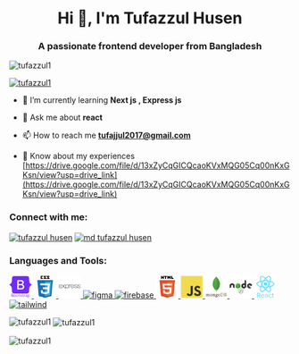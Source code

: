 <h1 align="center">Hi 👋, I'm Tufazzul Husen</h1>
<h3 align="center">A passionate frontend developer from Bangladesh</h3>

<p align="left"> <img src="https://komarev.com/ghpvc/?username=tufazzul1&label=Profile%20views&color=0e75b6&style=flat" alt="tufazzul1" /> </p>

<p align="left"> <a href="https://github.com/ryo-ma/github-profile-trophy"><img src="https://github-profile-trophy.vercel.app/?username=tufazzul1" alt="tufazzul1" /></a> </p>

- 🌱 I’m currently learning **Next js , Express js**

- 💬 Ask me about **react**

- 📫 How to reach me **tufajjul2017@gmail.com**

- 📄 Know about my experiences [https://drive.google.com/file/d/13xZyCqGICQcaoKVxMQG05Cq00nKxGKsn/view?usp=drive_link](https://drive.google.com/file/d/13xZyCqGICQcaoKVxMQG05Cq00nKxGKsn/view?usp=drive_link)

<h3 align="left">Connect with me:</h3>
<p align="left">
<a href="https://linkedin.com/in/tufazzul husen" target="blank"><img align="center" src="https://raw.githubusercontent.com/rahuldkjain/github-profile-readme-generator/master/src/images/icons/Social/linked-in-alt.svg" alt="tufazzul husen" height="30" width="40" /></a>
<a href="https://fb.com/md tufazzul husen" target="blank"><img align="center" src="https://raw.githubusercontent.com/rahuldkjain/github-profile-readme-generator/master/src/images/icons/Social/facebook.svg" alt="md tufazzul husen" height="30" width="40" /></a>
</p>

<h3 align="left">Languages and Tools:</h3>
<p align="left"> <a href="https://getbootstrap.com" target="_blank" rel="noreferrer"> <img src="https://raw.githubusercontent.com/devicons/devicon/master/icons/bootstrap/bootstrap-plain-wordmark.svg" alt="bootstrap" width="40" height="40"/> </a> <a href="https://www.w3schools.com/css/" target="_blank" rel="noreferrer"> <img src="https://raw.githubusercontent.com/devicons/devicon/master/icons/css3/css3-original-wordmark.svg" alt="css3" width="40" height="40"/> </a> <a href="https://expressjs.com" target="_blank" rel="noreferrer"> <img src="https://raw.githubusercontent.com/devicons/devicon/master/icons/express/express-original-wordmark.svg" alt="express" width="40" height="40"/> </a> <a href="https://www.figma.com/" target="_blank" rel="noreferrer"> <img src="https://www.vectorlogo.zone/logos/figma/figma-icon.svg" alt="figma" width="40" height="40"/> </a> <a href="https://firebase.google.com/" target="_blank" rel="noreferrer"> <img src="https://www.vectorlogo.zone/logos/firebase/firebase-icon.svg" alt="firebase" width="40" height="40"/> </a> <a href="https://www.w3.org/html/" target="_blank" rel="noreferrer"> <img src="https://raw.githubusercontent.com/devicons/devicon/master/icons/html5/html5-original-wordmark.svg" alt="html5" width="40" height="40"/> </a> <a href="https://developer.mozilla.org/en-US/docs/Web/JavaScript" target="_blank" rel="noreferrer"> <img src="https://raw.githubusercontent.com/devicons/devicon/master/icons/javascript/javascript-original.svg" alt="javascript" width="40" height="40"/> </a> <a href="https://www.mongodb.com/" target="_blank" rel="noreferrer"> <img src="https://raw.githubusercontent.com/devicons/devicon/master/icons/mongodb/mongodb-original-wordmark.svg" alt="mongodb" width="40" height="40"/> </a> <a href="https://nodejs.org" target="_blank" rel="noreferrer"> <img src="https://raw.githubusercontent.com/devicons/devicon/master/icons/nodejs/nodejs-original-wordmark.svg" alt="nodejs" width="40" height="40"/> </a> <a href="https://reactjs.org/" target="_blank" rel="noreferrer"> <img src="https://raw.githubusercontent.com/devicons/devicon/master/icons/react/react-original-wordmark.svg" alt="react" width="40" height="40"/> </a> <a href="https://tailwindcss.com/" target="_blank" rel="noreferrer"> <img src="https://www.vectorlogo.zone/logos/tailwindcss/tailwindcss-icon.svg" alt="tailwind" width="40" height="40"/> </a> </p>

<p><img align="left" src="https://github-readme-stats.vercel.app/api/top-langs?username=tufazzul1&show_icons=true&locale=en&layout=compact" alt="tufazzul1" /></p>

<p>&nbsp;<img align="center" src="https://github-readme-stats.vercel.app/api?username=tufazzul1&show_icons=true&locale=en" alt="tufazzul1" /></p>

<p><img align="center" src="https://github-readme-streak-stats.herokuapp.com/?user=tufazzul1&" alt="tufazzul1" /></p>

